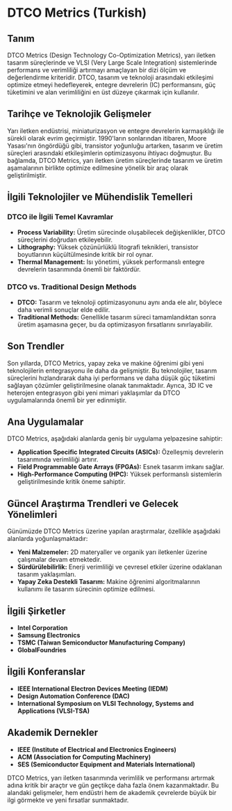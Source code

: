 # DTCO Metrics (Turkish)

## Tanım

DTCO Metrics (Design Technology Co-Optimization Metrics), yarı iletken tasarım süreçlerinde ve VLSI (Very Large Scale Integration) sistemlerinde performans ve verimliliği artırmayı amaçlayan bir dizi ölçüm ve değerlendirme kriteridir. DTCO, tasarım ve teknoloji arasındaki etkileşimi optimize etmeyi hedefleyerek, entegre devrelerin (IC) performansını, güç tüketimini ve alan verimliliğini en üst düzeye çıkarmak için kullanılır.

## Tarihçe ve Teknolojik Gelişmeler

Yarı iletken endüstrisi, miniaturizasyon ve entegre devrelerin karmaşıklığı ile sürekli olarak evrim geçirmiştir. 1990'ların sonlarından itibaren, Moore Yasası'nın öngördüğü gibi, transistor yoğunluğu artarken, tasarım ve üretim süreçleri arasındaki etkileşimlerin optimizasyonu ihtiyacı doğmuştur. Bu bağlamda, DTCO Metrics, yarı iletken üretim süreçlerinde tasarım ve üretim aşamalarının birlikte optimize edilmesine yönelik bir araç olarak geliştirilmiştir. 

## İlgili Teknolojiler ve Mühendislik Temelleri

### DTCO ile İlgili Temel Kavramlar

- **Process Variability:** Üretim sürecinde oluşabilecek değişkenlikler, DTCO süreçlerini doğrudan etkileyebilir. 
- **Lithography:** Yüksek çözünürlüklü litografi teknikleri, transistor boyutlarının küçültülmesinde kritik bir rol oynar.
- **Thermal Management:** Isı yönetimi, yüksek performanslı entegre devrelerin tasarımında önemli bir faktördür.

### DTCO vs. Traditional Design Methods

- **DTCO:** Tasarım ve teknoloji optimizasyonunu aynı anda ele alır, böylece daha verimli sonuçlar elde edilir.
- **Traditional Methods:** Genellikle tasarım süreci tamamlandıktan sonra üretim aşamasına geçer, bu da optimizasyon fırsatlarını sınırlayabilir.

## Son Trendler

Son yıllarda, DTCO Metrics, yapay zeka ve makine öğrenimi gibi yeni teknolojilerin entegrasyonu ile daha da gelişmiştir. Bu teknolojiler, tasarım süreçlerini hızlandırarak daha iyi performans ve daha düşük güç tüketimi sağlayan çözümler geliştirilmesine olanak tanımaktadır. Ayrıca, 3D IC ve heterojen entegrasyon gibi yeni mimari yaklaşımlar da DTCO uygulamalarında önemli bir yer edinmiştir.

## Ana Uygulamalar

DTCO Metrics, aşağıdaki alanlarda geniş bir uygulama yelpazesine sahiptir:

- **Application Specific Integrated Circuits (ASICs):** Özelleşmiş devrelerin tasarımında verimliliği artırır.
- **Field Programmable Gate Arrays (FPGAs):** Esnek tasarım imkanı sağlar.
- **High-Performance Computing (HPC):** Yüksek performanslı sistemlerin geliştirilmesinde kritik öneme sahiptir.

## Güncel Araştırma Trendleri ve Gelecek Yönelimleri

Günümüzde DTCO Metrics üzerine yapılan araştırmalar, özellikle aşağıdaki alanlarda yoğunlaşmaktadır:

- **Yeni Malzemeler:** 2D materyaller ve organik yarı iletkenler üzerine çalışmalar devam etmektedir.
- **Sürdürülebilirlik:** Enerji verimliliği ve çevresel etkiler üzerine odaklanan tasarım yaklaşımları.
- **Yapay Zeka Destekli Tasarım:** Makine öğrenimi algoritmalarının kullanımı ile tasarım sürecinin optimize edilmesi.

## İlgili Şirketler

- **Intel Corporation**
- **Samsung Electronics**
- **TSMC (Taiwan Semiconductor Manufacturing Company)**
- **GlobalFoundries**

## İlgili Konferanslar

- **IEEE International Electron Devices Meeting (IEDM)**
- **Design Automation Conference (DAC)**
- **International Symposium on VLSI Technology, Systems and Applications (VLSI-TSA)**

## Akademik Dernekler

- **IEEE (Institute of Electrical and Electronics Engineers)**
- **ACM (Association for Computing Machinery)**
- **SES (Semiconductor Equipment and Materials International)**

DTCO Metrics, yarı iletken tasarımında verimlilik ve performansı artırmak adına kritik bir araçtır ve gün geçtikçe daha fazla önem kazanmaktadır. Bu alandaki gelişmeler, hem endüstri hem de akademik çevrelerde büyük bir ilgi görmekte ve yeni fırsatlar sunmaktadır.